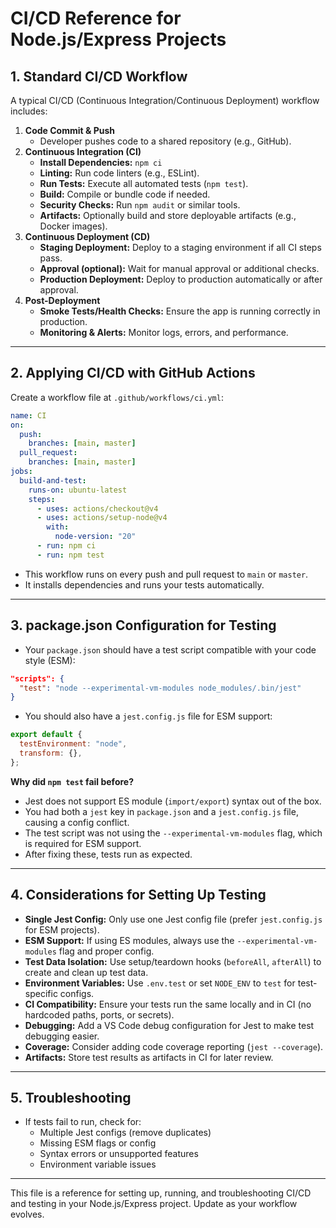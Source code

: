 # CI/CD Reference for Node.js/Express Projects

## 1. Standard CI/CD Workflow

A typical CI/CD (Continuous Integration/Continuous Deployment) workflow includes:

1. **Code Commit & Push**
   - Developer pushes code to a shared repository (e.g., GitHub).
2. **Continuous Integration (CI)**
   - **Install Dependencies:** `npm ci`
   - **Linting:** Run code linters (e.g., ESLint).
   - **Run Tests:** Execute all automated tests (`npm test`).
   - **Build:** Compile or bundle code if needed.
   - **Security Checks:** Run `npm audit` or similar tools.
   - **Artifacts:** Optionally build and store deployable artifacts (e.g., Docker images).
3. **Continuous Deployment (CD)**
   - **Staging Deployment:** Deploy to a staging environment if all CI steps pass.
   - **Approval (optional):** Wait for manual approval or additional checks.
   - **Production Deployment:** Deploy to production automatically or after approval.
4. **Post-Deployment**
   - **Smoke Tests/Health Checks:** Ensure the app is running correctly in production.
   - **Monitoring & Alerts:** Monitor logs, errors, and performance.

---

## 2. Applying CI/CD with GitHub Actions

Create a workflow file at `.github/workflows/ci.yml`:

```yaml
name: CI
on:
  push:
    branches: [main, master]
  pull_request:
    branches: [main, master]
jobs:
  build-and-test:
    runs-on: ubuntu-latest
    steps:
      - uses: actions/checkout@v4
      - uses: actions/setup-node@v4
        with:
          node-version: "20"
      - run: npm ci
      - run: npm test
```

- This workflow runs on every push and pull request to `main` or `master`.
- It installs dependencies and runs your tests automatically.

---

## 3. package.json Configuration for Testing

- Your `package.json` should have a test script compatible with your code style (ESM):

```json
"scripts": {
  "test": "node --experimental-vm-modules node_modules/.bin/jest"
}
```

- You should also have a `jest.config.js` file for ESM support:

```js
export default {
  testEnvironment: "node",
  transform: {},
};
```

**Why did `npm test` fail before?**

- Jest does not support ES module (`import/export`) syntax out of the box.
- You had both a `jest` key in `package.json` and a `jest.config.js` file, causing a config conflict.
- The test script was not using the `--experimental-vm-modules` flag, which is required for ESM support.
- After fixing these, tests run as expected.

---

## 4. Considerations for Setting Up Testing

- **Single Jest Config:** Only use one Jest config file (prefer `jest.config.js` for ESM projects).
- **ESM Support:** If using ES modules, always use the `--experimental-vm-modules` flag and proper config.
- **Test Data Isolation:** Use setup/teardown hooks (`beforeAll`, `afterAll`) to create and clean up test data.
- **Environment Variables:** Use `.env.test` or set `NODE_ENV` to `test` for test-specific configs.
- **CI Compatibility:** Ensure your tests run the same locally and in CI (no hardcoded paths, ports, or secrets).
- **Debugging:** Add a VS Code debug configuration for Jest to make test debugging easier.
- **Coverage:** Consider adding code coverage reporting (`jest --coverage`).
- **Artifacts:** Store test results as artifacts in CI for later review.

---

## 5. Troubleshooting

- If tests fail to run, check for:
  - Multiple Jest configs (remove duplicates)
  - Missing ESM flags or config
  - Syntax errors or unsupported features
  - Environment variable issues

---

This file is a reference for setting up, running, and troubleshooting CI/CD and testing in your Node.js/Express project. Update as your workflow evolves.
